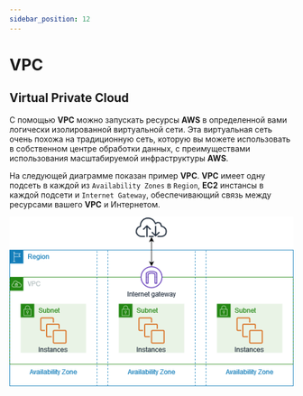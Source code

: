 ```yaml
---
sidebar_position: 12
---
```

# VPC
## Virtual Private Cloud
С помощью **VPC** можно запускать ресурсы **AWS** в определенной вами логически изолированной виртуальной сети. Эта виртуальная сеть очень похожа на традиционную сеть, которую вы можете использовать в собственном центре обработки данных, с преимуществами использования масштабируемой инфраструктуры **AWS**.

На следующей диаграмме показан пример **VPC**. **VPC** имеет одну подсеть в каждой из `Availability Zones` в `Region`, **EC2** инстансы в каждой подсети и `Internet Gateway`, обеспечивающий связь между ресурсами вашего **VPC** и Интернетом.

![AWS VPC Example](./img/vpc-example.png)